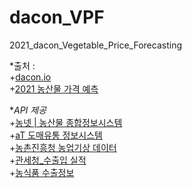 # dacon_VPF
2021_dacon_Vegetable_Price_Forecasting


*출처 :  
    +[dacon.io](https://dacon.io)  
    +[2021 농산물 가격 예측](https://dacon.io/competitions/official/235801/data)  

*_API 제공_  
    +[농넷 | 농산물 종합정보시스템](https://www.nongnet.or.kr/index.do)  
    +[aT 도매유통 정보시스템](https://at.agromarket.kr/openApi/apiInfoDtl.do?apiSeq=1)  
    +[농촌진흥청 농업기상 데이터](https://www.data.go.kr/data/15078057/openapi.do)  
    +[관세청_수출입 실적](https://www.data.go.kr/data/3046122/openapi.do)  
    +[농식품 수출정보](https://www.kati.net/statistics/monthlyPerformanceByProduct.do)  